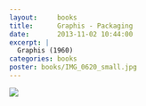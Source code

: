 ```yaml
---
layout:     books
title:      Graphis - Packaging
date:       2013-11-02 10:44:00
excerpt: |
  Graphis (1960)
categories: books
poster: books/IMG_0620_small.jpg
---
```


<div class="grid_12">
  <img src="{% asset_path books/IMG_0620.jpg %}" />
</div>

